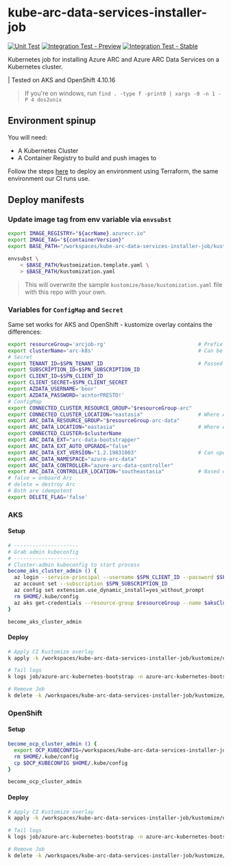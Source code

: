 # kube-arc-data-services-installer-job
[![Unit Test](https://gist.github.com/mdrakiburrahman/187e8eefa854cf5469f7ceecc76b8c86/raw/unit-test-badge.svg)](https://github.com/KangarooKube/kube-arc-data-services-installer-job/actions/workflows/unit-test.yaml)
[![Integration Test - Preview](https://gist.github.com/mdrakiburrahman/187e8eefa854cf5469f7ceecc76b8c86/raw/integration-test-report-preview-badge.svg)](https://github.com/KangarooKube/kube-arc-data-services-installer-job/actions/workflows/integration-test.yaml)
[![Integration Test - Stable](https://gist.github.com/mdrakiburrahman/187e8eefa854cf5469f7ceecc76b8c86/raw/integration-test-report-stable-badge.svg)](https://github.com/KangarooKube/kube-arc-data-services-installer-job/actions/workflows/integration-test.yaml)

Kubernetes job for installing Azure ARC and Azure ARC Data Services on a Kubernetes cluster.

| Tested on AKS and OpenShift 4.10.16

> If you're on windows, run `find . -type f -print0 | xargs -0 -n 1 -P 4 dos2unix`
## Environment spinup

You will need:
* A Kubernetes Cluster
* A Container Registry to build and push images to

Follow the steps [here](ci/terraform/aks-rbac/README.md) to deploy an environment using Terraform, the same environment our CI runs use.

## Deploy manifests

### Update image tag from env variable via `envsubst`

```bash
export IMAGE_REGISTRY="${acrName}.azurecr.io"
export IMAGE_TAG="${containerVersion}"
export BASE_PATH="/workspaces/kube-arc-data-services-installer-job/kustomize/base"

envsubst \
    < $BASE_PATH/kustomization.template.yaml \
    > $BASE_PATH/kustomization.yaml
```

> This will overwrite the sample `kustomize/base/kustomization.yaml` file with this repo with your own.

### Variables for `ConfigMap` and `Secret`

Same set works for AKS and OpenShift - kustomize overlay contains the differences:
```bash
export resourceGroup='arcjob-rg'                              # Prefix to append to the two RGs below
export clusterName='arc-k8s'                                  # Can be anything
# Secret
export TENANT_ID=$SPN_TENANT_ID                               # Passed into Job to authenticate to Azure to create resources
export SUBSCRIPTION_ID=$SPN_SUBSCRIPTION_ID
export CLIENT_ID=$SPN_CLIENT_ID
export CLIENT_SECRET=$SPN_CLIENT_SECRET
export AZDATA_USERNAME='boor'
export AZDATA_PASSWORD='acntorPRESTO!'
# ConfigMap
export CONNECTED_CLUSTER_RESOURCE_GROUP="$resourceGroup-arc"
export CONNECTED_CLUSTER_LOCATION="eastasia"                  # Where Arc Connected Cluster RG will be created
export ARC_DATA_RESOURCE_GROUP="$resourceGroup-arc-data"
export ARC_DATA_LOCATION="eastasia"                           # Where Arc Data RG will be created - can be different from Connected Cluster
export CONNECTED_CLUSTER=$clusterName
export ARC_DATA_EXT="arc-data-bootstrapper"
export ARC_DATA_EXT_AUTO_UPGRADE="false"
export ARC_DATA_EXT_VERSION="1.2.19831003"                    # Can update per release to test
export ARC_DATA_NAMESPACE="azure-arc-data"
export ARC_DATA_CONTROLLER="azure-arc-data-controller"
export ARC_DATA_CONTROLLER_LOCATION="southeastasia"           # Based on RP availability
# false = onboard Arc
# delete = destroy Arc
# Both are idempotent
export DELETE_FLAG='false'
```

### AKS
#### Setup
```bash
# ---------------------
# Grab admin kubeconfig
# ---------------------
# Cluster-admin kubeconfig to start process
become_aks_cluster_admin () {
  az login --service-principal --username $SPN_CLIENT_ID --password $SPN_CLIENT_SECRET --tenant $SPN_TENANT_ID
  az account set --subscription $SPN_SUBSCRIPTION_ID
  az config set extension.use_dynamic_install=yes_without_prompt
  rm $HOME/.kube/config
  az aks get-credentials --resource-group $resourceGroup --name $aksClusterName --admin
}

become_aks_cluster_admin
```

#### Deploy

```bash
# Apply CI Kustomize overlay
k apply -k /workspaces/kube-arc-data-services-installer-job/kustomize/overlays/aks

# Tail logs
k logs job/azure-arc-kubernetes-bootstrap -n azure-arc-kubernetes-bootstrap --follow

# Remove Job
k delete -k /workspaces/kube-arc-data-services-installer-job/kustomize/overlays/aks
```

### OpenShift

#### Setup
```bash
become_ocp_cluster_admin () {
  export OCP_KUBECONFIG=/workspaces/kube-arc-data-services-installer-job/.devcontainer/kubeconfig
  rm $HOME/.kube/config
  cp $OCP_KUBECONFIG $HOME/.kube/config
}

become_ocp_cluster_admin
```

#### Deploy

```bash
# Apply CI Kustomize overlay
k apply -k /workspaces/kube-arc-data-services-installer-job/kustomize/overlays/ocp

# Tail logs
k logs job/azure-arc-kubernetes-bootstrap -n azure-arc-kubernetes-bootstrap --follow

# Remove Job
k delete -k /workspaces/kube-arc-data-services-installer-job/kustomize/overlays/ocp
```